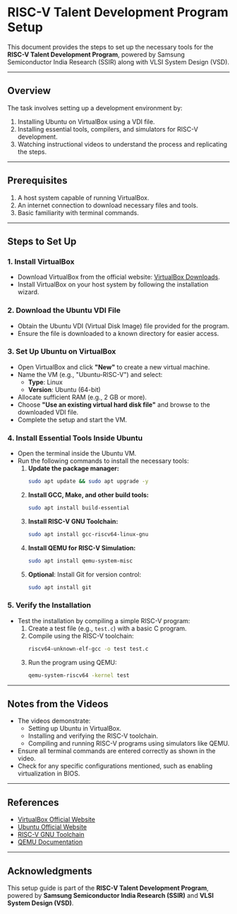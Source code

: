 # RISC-V Talent Development Program Setup

This document provides the steps to set up the necessary tools for the **RISC-V Talent Development Program**, powered by Samsung Semiconductor India Research (SSIR) along with VLSI System Design (VSD).

---

## **Overview**
The task involves setting up a development environment by:
1. Installing Ubuntu on VirtualBox using a VDI file.
2. Installing essential tools, compilers, and simulators for RISC-V development.
3. Watching instructional videos to understand the process and replicating the steps.

---

## **Prerequisites**
1. A host system capable of running VirtualBox.
2. An internet connection to download necessary files and tools.
3. Basic familiarity with terminal commands.

---

## **Steps to Set Up**

### **1. Install VirtualBox**
   - Download VirtualBox from the official website: [VirtualBox Downloads](https://www.virtualbox.org/wiki/Downloads).
   - Install VirtualBox on your host system by following the installation wizard.

### **2. Download the Ubuntu VDI File**
   - Obtain the Ubuntu VDI (Virtual Disk Image) file provided for the program.
   - Ensure the file is downloaded to a known directory for easier access.

### **3. Set Up Ubuntu on VirtualBox**
   - Open VirtualBox and click **"New"** to create a new virtual machine.
   - Name the VM (e.g., "Ubuntu-RISC-V") and select:
     - **Type**: Linux
     - **Version**: Ubuntu (64-bit)
   - Allocate sufficient RAM (e.g., 2 GB or more).
   - Choose **"Use an existing virtual hard disk file"** and browse to the downloaded VDI file.
   - Complete the setup and start the VM.

### **4. Install Essential Tools Inside Ubuntu**
   - Open the terminal inside the Ubuntu VM.
   - Run the following commands to install the necessary tools:
     1. **Update the package manager:**
        ```bash
        sudo apt update && sudo apt upgrade -y
        ```
     2. **Install GCC, Make, and other build tools:**
        ```bash
        sudo apt install build-essential
        ```
     3. **Install RISC-V GNU Toolchain:**
        ```bash
        sudo apt install gcc-riscv64-linux-gnu
        ```
     4. **Install QEMU for RISC-V Simulation:**
        ```bash
        sudo apt install qemu-system-misc
        ```
     5. **Optional**: Install Git for version control:
        ```bash
        sudo apt install git
        ```

### **5. Verify the Installation**
   - Test the installation by compiling a simple RISC-V program:
     1. Create a test file (e.g., `test.c`) with a basic C program.
     2. Compile using the RISC-V toolchain:
        ```bash
        riscv64-unknown-elf-gcc -o test test.c
        ```
     3. Run the program using QEMU:
        ```bash
        qemu-system-riscv64 -kernel test
        ```

---

## **Notes from the Videos**
- The videos demonstrate:
  - Setting up Ubuntu in VirtualBox.
  - Installing and verifying the RISC-V toolchain.
  - Compiling and running RISC-V programs using simulators like QEMU.
- Ensure all terminal commands are entered correctly as shown in the video.
- Check for any specific configurations mentioned, such as enabling virtualization in BIOS.

---

## **References**
- [VirtualBox Official Website](https://www.virtualbox.org/)
- [Ubuntu Official Website](https://ubuntu.com/)
- [RISC-V GNU Toolchain](https://github.com/riscv-collab/riscv-gnu-toolchain)
- [QEMU Documentation](https://www.qemu.org/documentation/)

---

## **Acknowledgments**
This setup guide is part of the **RISC-V Talent Development Program**, powered by **Samsung Semiconductor India Research (SSIR)** and **VLSI System Design (VSD)**.

